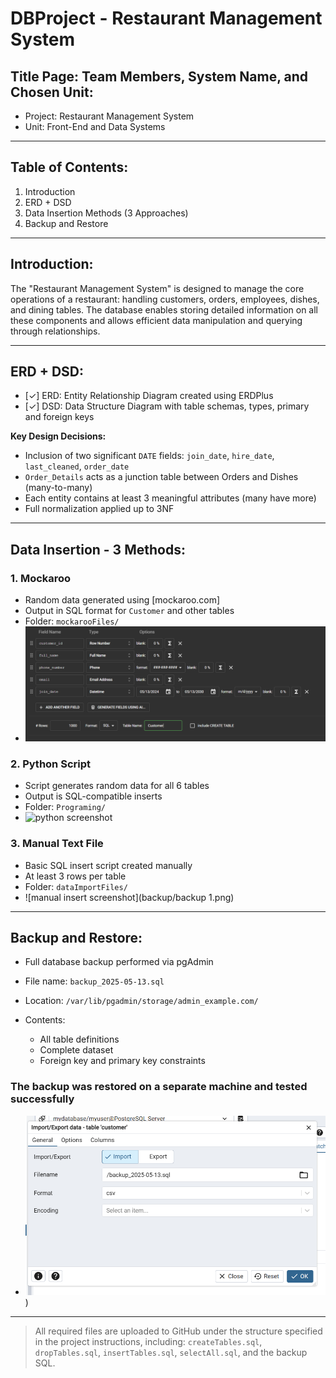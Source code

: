 # DBProject - Restaurant Management System

## Title Page: Team Members, System Name, and Chosen Unit:

* Project: Restaurant Management System
* Unit: Front-End and Data Systems

---

## Table of Contents:

1. Introduction
2. ERD + DSD
3. Data Insertion Methods (3 Approaches)
4. Backup and Restore

---

## Introduction:

The "Restaurant Management System" is designed to manage the core operations of a restaurant: handling customers, orders, employees, dishes, and dining tables. The database enables storing detailed information on all these components and allows efficient data manipulation and querying through relationships.

---

## ERD + DSD:

* \[✓] ERD: Entity Relationship Diagram created using ERDPlus
* \[✓] DSD: Data Structure Diagram with table schemas, types, primary and foreign keys

**Key Design Decisions:**

* Inclusion of two significant `DATE` fields: `join_date`, `hire_date`, `last_cleaned`, `order_date`
* `Order_Details` acts as a junction table between Orders and Dishes (many-to-many)
* Each entity contains at least 3 meaningful attributes (many have more)
* Full normalization applied up to 3NF

---

## Data Insertion - 3 Methods:

### 1. Mockaroo

* Random data generated using \[mockaroo.com]
* Output in SQL format for `Customer` and other tables
* Folder: `mockarooFiles/`
* ![mockaroo screenshot](mockarooFiles/Customer.png)

### 2. Python Script

* Script generates random data for all 6 tables
* Output is SQL-compatible inserts
* Folder: `Programing/`
* ![python screenshot](./Programing/screenshot.png)

### 3. Manual Text File

* Basic SQL insert script created manually
* At least 3 rows per table
* Folder: `dataImportFiles/`
* ![manual insert screenshot](backup/backup 1.png)

---

## Backup and Restore:

* Full database backup performed via pgAdmin
* File name: `backup_2025-05-13.sql`
* Location: `/var/lib/pgadmin/storage/admin_example.com/`
* Contents:

  * All table definitions
  * Complete dataset
  * Foreign key and primary key constraints

### The backup was restored on a separate machine and tested successfully 

* ![backup screenshot](backup/import.png)
)

---

> All required files are uploaded to GitHub under the structure specified in the project instructions, including: `createTables.sql`, `dropTables.sql`, `insertTables.sql`, `selectAll.sql`, and the backup SQL.
